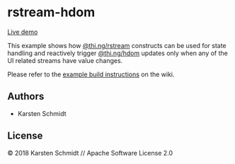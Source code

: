 # rstream-hdom

[Live demo](https://demo.thi.ng/umbrella/rstream-hdom/)

This example shows how
[@thi.ng/rstream](https://github.com/thi-ng/umbrella/tree/master/packages/rstream)
constructs can be used for state handling and reactively trigger
[@thi.ng/hdom](https://github.com/thi-ng/umbrella/tree/master/packages/hdom)
updates only when any of the UI related streams have value changes.

Please refer to the [example build
instructions](https://github.com/thi-ng/umbrella/wiki/Example-build-instructions)
on the wiki.

## Authors

- Karsten Schmidt

## License

&copy; 2018 Karsten Schmidt // Apache Software License 2.0
